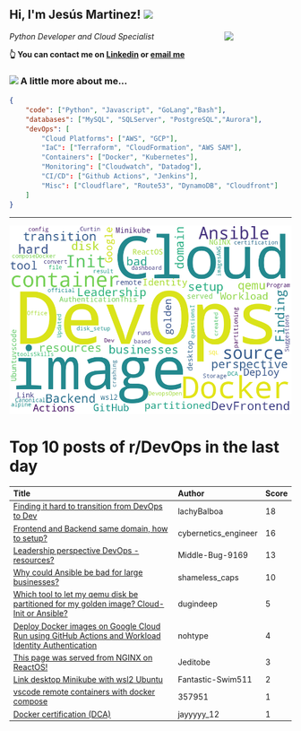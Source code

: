<!--
**jmartinezl/jmartinezl** is a ✨ _special_ ✨ repository because its `README.md` (this file) appears on your GitHub profile.

Here are some ideas to get you started:

- 🔭 I’m currently working on ...
- 🌱 I’m currently learning ...
- 👯 I’m looking to collaborate on ...
- 🤔 I’m looking for help with ...
- 💬 Ask me about ...
- 📫 How to reach me: ...
- 😄 Pronouns: ...
- ⚡ Fun fact: ...
-->

<h2>Hi, I'm Jesús Martinez! <img src="https://media.giphy.com/media/WUlplcMpOCEmTGBtBW/giphy.gif" width="30"> </h2>
<img align='right' src="https://media.giphy.com/media/NytMLKyiaIh6VH9SPm/giphy.gif" width="120">
<p><em>Python Developer and Cloud Specialist
</em></p>

**👆 You can contact me on [Linkedin](https://www.linkedin.com/in/jes%C3%BAs-martinez-2b7b10104/) or [email me](mailto:jesus.mtz.lorenzo@gmail.com)**

### <img src="https://media.giphy.com/media/VgCDAzcKvsR6OM0uWg/giphy.gif" width="50"> A little more about me...  

```json
{
    "code": ["Python", "Javascript", "GoLang","Bash"],
    "databases": ["MySQL", "SQLServer", "PostgreSQL","Aurora"],
    "devOps": [
        "Cloud Platforms": ["AWS", "GCP"],
        "IaC": ["Terraform", "CloudFormation", "AWS SAM"],
        "Containers": ["Docker", "Kubernetes"],
        "Monitoring": ["Cloudwatch", "Datadog"],
        "CI/CD": ["Github Actions", "Jenkins"],
        "Misc": ["Cloudflare", "Route53", "DynamoDB", "Cloudfront"]
    ]
}
```
---

![Wordcloud](./cloud.png)

# Top 10 posts of r/DevOps in the last day

| Title | Author | Score |
|:---|:---|:---|
| [Finding it hard to transition from DevOps to Dev](https://www.reddit.com/r/devops/comments/wounp5/finding_it_hard_to_transition_from_devops_to_dev/) | lachyBalboa | 18 |
| [Frontend and Backend same domain, how to setup?](https://www.reddit.com/r/devops/comments/wonhs5/frontend_and_backend_same_domain_how_to_setup/) | cybernetics_engineer | 16 |
| [Leadership perspective DevOps - resources?](https://www.reddit.com/r/devops/comments/wo57nh/leadership_perspective_devops_resources/) | Middle-Bug-9169 | 13 |
| [Why could Ansible be bad for large businesses?](https://www.reddit.com/r/devops/comments/wotlnu/why_could_ansible_be_bad_for_large_businesses/) | shameless_caps | 10 |
| [Which tool to let my qemu disk be partitioned for my golden image? Cloud-Init or Ansible?](https://www.reddit.com/r/devops/comments/wo6to4/which_tool_to_let_my_qemu_disk_be_partitioned_for/) | dugindeep | 5 |
| [Deploy Docker images on Google Cloud Run using GitHub Actions and Workload Identity Authentication](https://www.reddit.com/r/devops/comments/wogl4j/deploy_docker_images_on_google_cloud_run_using/) | nohtype | 4 |
| [This page was served from NGINX on ReactOS!](https://www.reddit.com/r/devops/comments/wourdw/this_page_was_served_from_nginx_on_reactos/) | Jeditobe | 3 |
| [Link desktop Minikube with wsl2 Ubuntu](https://www.reddit.com/r/devops/comments/wo56t2/link_desktop_minikube_with_wsl2_ubuntu/) | Fantastic-Swim511 | 2 |
| [vscode remote containers with docker compose](https://www.reddit.com/r/devops/comments/worq3s/vscode_remote_containers_with_docker_compose/) | 357951 | 1 |
| [Docker certification (DCA)](https://www.reddit.com/r/devops/comments/woqwze/docker_certification_dca/) | jayyyyy_12 | 1 |
